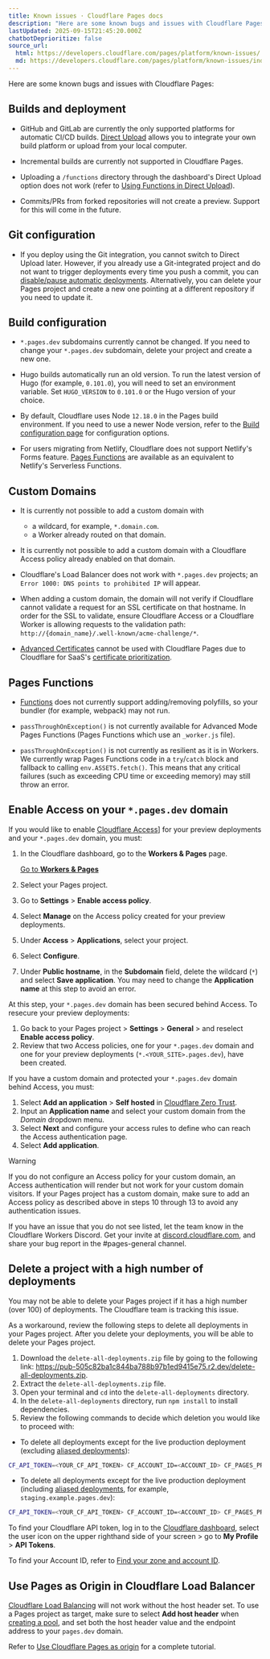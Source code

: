 ```yaml
---
title: Known issues · Cloudflare Pages docs
description: "Here are some known bugs and issues with Cloudflare Pages:"
lastUpdated: 2025-09-15T21:45:20.000Z
chatbotDeprioritize: false
source_url:
  html: https://developers.cloudflare.com/pages/platform/known-issues/
  md: https://developers.cloudflare.com/pages/platform/known-issues/index.md
---
```


Here are some known bugs and issues with Cloudflare Pages:

## Builds and deployment

* GitHub and GitLab are currently the only supported platforms for automatic CI/CD builds. [Direct Upload](https://developers.cloudflare.com/pages/get-started/direct-upload/) allows you to integrate your own build platform or upload from your local computer.

* Incremental builds are currently not supported in Cloudflare Pages.

* Uploading a `/functions` directory through the dashboard's Direct Upload option does not work (refer to [Using Functions in Direct Upload](https://developers.cloudflare.com/pages/get-started/direct-upload/#functions)).

* Commits/PRs from forked repositories will not create a preview. Support for this will come in the future.

## Git configuration

* If you deploy using the Git integration, you cannot switch to Direct Upload later. However, if you already use a Git-integrated project and do not want to trigger deployments every time you push a commit, you can [disable/pause automatic deployments](https://developers.cloudflare.com/pages/configuration/git-integration/#disable-automatic-deployments). Alternatively, you can delete your Pages project and create a new one pointing at a different repository if you need to update it.

## Build configuration

* `*.pages.dev` subdomains currently cannot be changed. If you need to change your `*.pages.dev` subdomain, delete your project and create a new one.

* Hugo builds automatically run an old version. To run the latest version of Hugo (for example, `0.101.0`), you will need to set an environment variable. Set `HUGO_VERSION` to `0.101.0` or the Hugo version of your choice.

* By default, Cloudflare uses Node `12.18.0` in the Pages build environment. If you need to use a newer Node version, refer to the [Build configuration page](https://developers.cloudflare.com/pages/configuration/build-configuration/) for configuration options.

* For users migrating from Netlify, Cloudflare does not support Netlify's Forms feature. [Pages Functions](https://developers.cloudflare.com/pages/functions/) are available as an equivalent to Netlify's Serverless Functions.

## Custom Domains

* It is currently not possible to add a custom domain with

  * a wildcard, for example, `*.domain.com`.
  * a Worker already routed on that domain.

* It is currently not possible to add a custom domain with a Cloudflare Access policy already enabled on that domain.

* Cloudflare's Load Balancer does not work with `*.pages.dev` projects; an `Error 1000: DNS points to prohibited IP` will appear.

* When adding a custom domain, the domain will not verify if Cloudflare cannot validate a request for an SSL certificate on that hostname. In order for the SSL to validate, ensure Cloudflare Access or a Cloudflare Worker is allowing requests to the validation path: `http://{domain_name}/.well-known/acme-challenge/*`.

* [Advanced Certificates](https://developers.cloudflare.com/ssl/edge-certificates/advanced-certificate-manager/) cannot be used with Cloudflare Pages due to Cloudflare for SaaS's [certificate prioritization](https://developers.cloudflare.com/ssl/reference/certificate-and-hostname-priority/).

## Pages Functions

* [Functions](https://developers.cloudflare.com/pages/functions/) does not currently support adding/removing polyfills, so your bundler (for example, webpack) may not run.

* `passThroughOnException()` is not currently available for Advanced Mode Pages Functions (Pages Functions which use an `_worker.js` file).

* `passThroughOnException()` is not currently as resilient as it is in Workers. We currently wrap Pages Functions code in a `try`/`catch` block and fallback to calling `env.ASSETS.fetch()`. This means that any critical failures (such as exceeding CPU time or exceeding memory) may still throw an error.

## Enable Access on your `*.pages.dev` domain

If you would like to enable [Cloudflare Access](https://www.cloudflare.com/teams-access/)] for your preview deployments and your `*.pages.dev` domain, you must:

1. In the Cloudflare dashboard, go to the **Workers & Pages** page.

   [Go to **Workers & Pages**](https://dash.cloudflare.com/?to=/:account/workers-and-pages)

2. Select your Pages project.

3. Go to **Settings** > **Enable access policy**.

4. Select **Manage** on the Access policy created for your preview deployments.

5. Under **Access** > **Applications**, select your project.

6. Select **Configure**.

7. Under **Public hostname**, in the **Subdomain** field, delete the wildcard (`*`) and select **Save application**. You may need to change the **Application name** at this step to avoid an error.

At this step, your `*.pages.dev` domain has been secured behind Access. To resecure your preview deployments:

1. Go back to your Pages project > **Settings** > **General** > and reselect **Enable access policy**.
2. Review that two Access policies, one for your `*.pages.dev` domain and one for your preview deployments (`*.<YOUR_SITE>.pages.dev`), have been created.

If you have a custom domain and protected your `*.pages.dev` domain behind Access, you must:

1. Select **Add an application** > **Self hosted** in [Cloudflare Zero Trust](https://one.dash.cloudflare.com/).
2. Input an **Application name** and select your custom domain from the *Domain* dropdown menu.
3. Select **Next** and configure your access rules to define who can reach the Access authentication page.
4. Select **Add application**.

Warning

If you do not configure an Access policy for your custom domain, an Access authentication will render but not work for your custom domain visitors. If your Pages project has a custom domain, make sure to add an Access policy as described above in steps 10 through 13 to avoid any authentication issues.

If you have an issue that you do not see listed, let the team know in the Cloudflare Workers Discord. Get your invite at [discord.cloudflare.com](https://discord.cloudflare.com), and share your bug report in the #pages-general channel.

## Delete a project with a high number of deployments

You may not be able to delete your Pages project if it has a high number (over 100) of deployments. The Cloudflare team is tracking this issue.

As a workaround, review the following steps to delete all deployments in your Pages project. After you delete your deployments, you will be able to delete your Pages project.

1. Download the `delete-all-deployments.zip` file by going to the following link: <https://pub-505c82ba1c844ba788b97b1ed9415e75.r2.dev/delete-all-deployments.zip>.
2. Extract the `delete-all-deployments.zip` file.
3. Open your terminal and `cd` into the `delete-all-deployments` directory.
4. In the `delete-all-deployments` directory, run `npm install` to install dependencies.
5. Review the following commands to decide which deletion you would like to proceed with:

* To delete all deployments except for the live production deployment (excluding [aliased deployments](https://developers.cloudflare.com/pages/configuration/preview-deployments/#preview-aliases)):

```sh
CF_API_TOKEN=<YOUR_CF_API_TOKEN> CF_ACCOUNT_ID=<ACCOUNT_ID> CF_PAGES_PROJECT_NAME=<PROJECT_NAME> npm start
```

* To delete all deployments except for the live production deployment (including [aliased deployments](https://developers.cloudflare.com/pages/configuration/preview-deployments/#preview-aliases), for example, `staging.example.pages.dev`):

```sh
CF_API_TOKEN=<YOUR_CF_API_TOKEN> CF_ACCOUNT_ID=<ACCOUNT_ID> CF_PAGES_PROJECT_NAME=<PROJECT_NAME> CF_DELETE_ALIASED_DEPLOYMENTS=true npm start
```

To find your Cloudflare API token, log in to the [Cloudflare dashboard](https://dash.cloudflare.com), select the user icon on the upper righthand side of your screen > go to **My Profile** > **API Tokens**.

To find your Account ID, refer to [Find your zone and account ID](https://developers.cloudflare.com/fundamentals/account/find-account-and-zone-ids/).

## Use Pages as Origin in Cloudflare Load Balancer

[Cloudflare Load Balancing](https://developers.cloudflare.com/load-balancing/) will not work without the host header set. To use a Pages project as target, make sure to select **Add host header** when [creating a pool](https://developers.cloudflare.com/load-balancing/pools/create-pool/#create-a-pool), and set both the host header value and the endpoint address to your `pages.dev` domain.

Refer to [Use Cloudflare Pages as origin](https://developers.cloudflare.com/load-balancing/pools/cloudflare-pages-origin/) for a complete tutorial.
